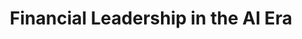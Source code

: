 ---
title: "Financial Leadership in the AI Era"
type: "posts"
outputs: ["HTML"] # Ensure HTML output for listing
---